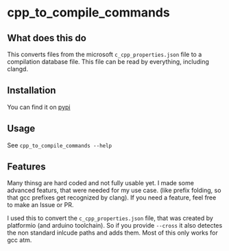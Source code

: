 # cpp_to_compile_commands

## What does this do

This converts files from the microsoft `c_cpp_properties.json` file to a compilation database file.
This file can be read by everything, including clangd.

## Installation

You can find it on [pypi](https://pypi.org/project/cpp-to-compile-commands/)

## Usage

See `cpp_to_compile_commands --help`

## Features

Many thinsg are hard coded and not fully usable yet. I made some advanced featurs, that were needed for my use case. (like prefix folding, so that gcc prefixes get recognized by clang). If you need a feature, feel free to make an Issue or PR.

I used this to convert the `c_cpp_properties.json` file, that was created by platformio (and arduino toolchain). So if you provide `--cross` it also detectes the non standard inlcude paths and adds them. Most of this only works for gcc atm.
